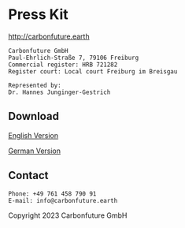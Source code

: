 # Press Kit

http://carbonfuture.earth

```
Carbonfuture GmbH
Paul-Ehrlich-Straße 7, 79106 Freiburg
Commercial register: HRB 721282
Register court: Local court Freiburg im Breisgau

Represented by:
Dr. Hannes Junginger-Gestrich
```

## Download
[English Version](https://github.com/carbonfuture/PressKit/blob/main/Carbonfuture_PressKit_EN.zip?raw=true)

[German Version](https://github.com/carbonfuture/PressKit/blob/main/Carbonfuture_PressKit_DE.zip?raw=true)

## Contact
```
Phone: +49 761 458 790 91
E-mail: info@carbonfuture.earth
```
Copyright 2023 Carbonfuture GmbH
